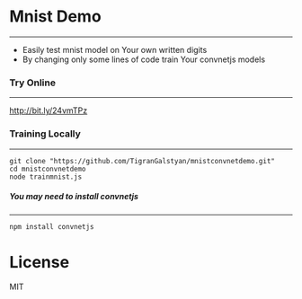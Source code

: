 # Mnist Demo
---
- Easily test mnist model on Your own written digits
- By changing only some lines of code train Your convnetjs models

### Try Online
---
http://bit.ly/24vmTPz

### Training Locally
---
	git clone "https://github.com/TigranGalstyan/mnistconvnetdemo.git"
	cd mnistconvnetdemo
	node trainmnist.js

##### You may need to install convnetjs
---
	npm install convnetjs

# License

MIT